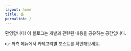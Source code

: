 ```yaml
---
layout: home
title: 홈
permalink: /
---
```



환영합니다! 이 블로그는 개발과 관련된 내용을 공유하는 공간입니다.

👉 좌측 메뉴에서 카테고리별 포스트를 확인해보세요.
